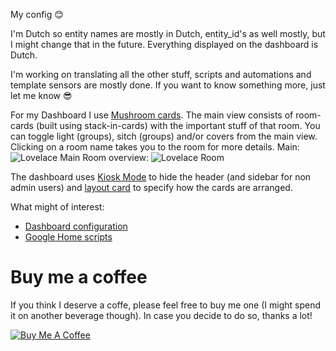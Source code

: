 My config 😊

I'm Dutch so entity names are mostly in Dutch, entity_id's as well mostly, but I might change that in the future.
Everything displayed on the dashboard is Dutch.

I'm working on translating all the other stuff, scripts and automations and template sensors are mostly done.
If you want to know something more, just let me know 😎

For my Dashboard I use [Mushroom cards](https://github.com/piitaya/lovelace-mushroom).
The main view consists of room-cards (built using stack-in-cards) with the important stuff of that room. You can toggle light (groups), sitch (groups) and/or covers from the main view. Clicking on a room name takes you to the room for more details.
Main:
![Lovelace Main](https://user-images.githubusercontent.com/28803438/174798904-dabd30a8-18f9-4ef9-9d2d-dfed5b9eb91e.png)
Room overview:
![Lovelace Room](https://user-images.githubusercontent.com/28803438/174799053-1aa0e33b-26f9-4b3a-b022-80343585fa3a.png)

The dashboard uses [Kiosk Mode](https://github.com/maykar/kiosk-mode) to hide the header (and sidebar for non admin users) and [layout card](https://github.com/thomasloven/lovelace-layout-card) to specify how the cards are arranged.

What might of interest:
* [Dashboard configuration](https://github.com/TheFes/HA-configuration/tree/main/include/lovelace/01_general)
* [Google Home scripts](https://github.com/TheFes/HA-configuration/tree/main/include/script/00_general/google_cast)

# Buy me a coffee
If you think I deserve a coffe, please feel free to buy me one (I might spend it on another beverage though).
In case you decide to do so, thanks a lot!

<a href="https://www.buymeacoffee.com/thefes" target="_blank">![Buy Me A Coffee](https://www.buymeacoffee.com/assets/img/custom_images/orange_img.png)</a>
